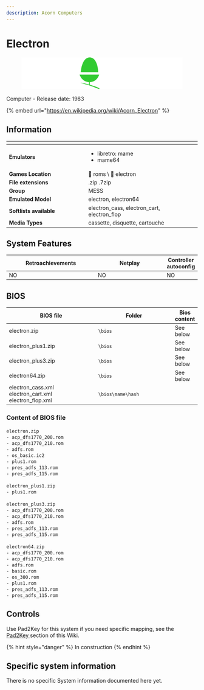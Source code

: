 ```yaml
---
description: Acorn Computers
---
```


# Electron

<div align="left">

<figure><picture><source srcset="https://raw.githubusercontent.com/fabricecaruso/es-theme-carbon/403525528eb0561785ed604b999ac723708dd37a/art/logos/electron-w.svg" media="(prefers-color-scheme: dark)"><img src="https://raw.githubusercontent.com/fabricecaruso/es-theme-carbon/403525528eb0561785ed604b999ac723708dd37a/art/logos/electron.svg" alt=""></picture><figcaption></figcaption></figure>

</div>

Computer - Release date: 1983

{% embed url="https://en.wikipedia.org/wiki/Acorn_Electron" %}

## Information

<table data-header-hidden><thead><tr><th width="195"></th><th></th><th data-hidden></th></tr></thead><tbody><tr><td><strong>Emulators</strong></td><td><ul><li>libretro: mame</li><li>mame64</li></ul></td><td></td></tr><tr><td><strong>Games Location</strong></td><td><span data-gb-custom-inline data-tag="emoji" data-code="1f4c1">📁</span> roms \ <span data-gb-custom-inline data-tag="emoji" data-code="1f4c2">📂</span> electron</td><td></td></tr><tr><td><strong>File extensions</strong></td><td>.zip .7zip</td><td></td></tr><tr><td><strong>Group</strong></td><td>MESS</td><td></td></tr><tr><td><strong>Emulated Model</strong></td><td>electron, electron64</td><td></td></tr><tr><td><strong>Softlists available</strong></td><td>electron_cass, electron_cart, electron_flop</td><td></td></tr><tr><td><strong>Media Types</strong></td><td>cassette, disquette, cartouche</td><td></td></tr></tbody></table>

## System Features

<table><thead><tr><th width="245">Retroachievements</th><th width="200">Netplay</th><th>Controller autoconfig</th></tr></thead><tbody><tr><td>NO</td><td>NO</td><td>NO</td></tr></tbody></table>

## BIOS

<table><thead><tr><th width="286">BIOS file</th><th width="240.03610108303252">Folder</th><th>Bios content</th></tr></thead><tbody><tr><td>electron.zip</td><td><code>\bios</code></td><td>See below</td></tr><tr><td>electron_plus1.zip</td><td><code>\bios</code></td><td>See below</td></tr><tr><td>electron_plus3.zip</td><td><code>\bios</code></td><td>See below</td></tr><tr><td>electron64.zip</td><td><code>\bios</code></td><td>See below</td></tr><tr><td>electron_cass.xml<br>electron_cart.xml<br>electron_flop.xml</td><td><code>\bios\mame\hash</code></td><td></td></tr></tbody></table>

### Content of BIOS file

```
electron.zip
- acp_dfs1770_200.rom
- acp_dfs1770_210.rom
- adfs.rom
- os_basic.ic2
- plus1.rom
- pres_adfs_113.rom
- pres_adfs_115.rom

electron_plus1.zip
- plus1.rom

electron_plus3.zip
- acp_dfs1770_200.rom
- acp_dfs1770_210.rom
- adfs.rom
- pres_adfs_113.rom
- pres_adfs_115.rom

electron64.zip
- acp_dfs1770_200.rom
- acp_dfs1770_210.rom
- adfs.rom
- basic.rom
- os_300.rom
- plus1.rom
- pres_adfs_113.rom
- pres_adfs_115.rom
```

## Controls

Use Pad2Key for this system if you need specific mapping, see the [Pad2Key ](../../../../controllers/pad2key.md)section of this Wiki.

{% hint style="danger" %}
In construction
{% endhint %}

## Specific system information

There is no specific System information documented here yet.
